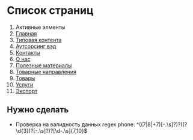# Список страниц

1.  Активные элменты
2.  [Главная](https://annavara.github.io/promsibural-host/index.html)
3.  [Типовая контента](https://annavara.github.io/promsibural-host/content.html)
4.  [Аутсорсинг вэд](https://annavara.github.io/promsibural-host/outsourcing.html)
5.  [Контакты](https://annavara.github.io/promsibural-host/contacts.html)
6.  [О нас](https://annavara.github.io/promsibural-host/about.html)
7.  [Полезные материалы](https://annavara.github.io/promsibural-host/materials.html)
8.  [Товарные направления](https://annavara.github.io/promsibural-host/product_line.html)
9.  [Товары](https://annavara.github.io/promsibural-host/products.html)
10. [Услуги](https://annavara.github.io/promsibural-host/service.html)
11. [Экспорт](https://annavara.github.io/promsibural-host/export.html)

## Нужно сделать

*   Проверка на валидность данных
regex phone:
^((7|8|\+7)[-.\s]?)?(\(?\d{3}\)?[-.\s]?)?[\d-.\s]{7,10}$
